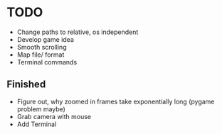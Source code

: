 # TODO
- Change paths to relative, os independent
- Develop game idea
- Smooth scrolling
- Map file/ format
- Terminal commands

## Finished
- Figure out, why zoomed in frames take exponentially long (pygame problem maybe)
- Grab camera with mouse
- Add Terminal
